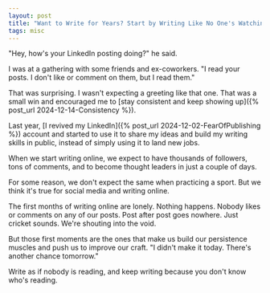 ```yaml
---
layout: post
title: "Want to Write for Years? Start by Writing Like No One's Watching"
tags: misc
---
```


"Hey, how's your LinkedIn posting doing?" he said.

I was at a gathering with some friends and ex-coworkers. "I read your posts. I don't like or comment on them, but I read them."

That was surprising. I wasn't expecting a greeting like that one. That was a small win and encouraged me to [stay consistent and keep showing up]({% post_url 2024-12-14-Consistency %}).

Last year, [I revived my LinkedIn]({% post_url 2024-12-02-FearOfPublishing %}) account and started to use it to share my ideas and build my writing skills in public, instead of simply using it to land new jobs.

When we start writing online, we expect to have thousands of followers, tons of comments, and to become thought leaders in just a couple of days.

For some reason, we don't expect the same when practicing a sport. But we think it's true for social media and writing online.

The first months of writing online are lonely. Nothing happens. Nobody likes or comments on any of our posts. Post after post goes nowhere. Just cricket sounds. We're shouting into the void.

But those first moments are the ones that make us build our persistence muscles and push us to improve our craft. "I didn't make it today. There's another chance tomorrow."

Write as if nobody is reading, and keep writing because you don't know who's reading.

